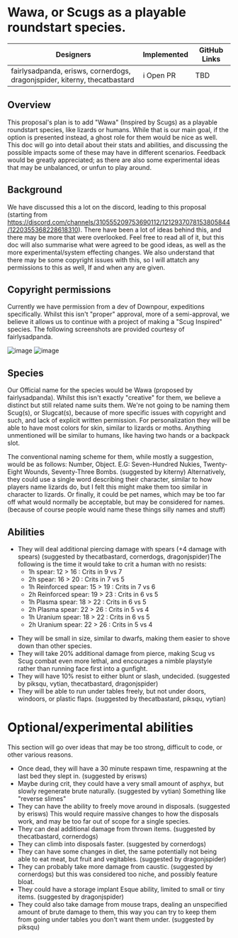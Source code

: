 # Wawa, or Scugs as a playable roundstart species.


| Designers | Implemented | GitHub Links |
|---|---|---|
| fairlysadpanda, erisws, cornerdogs, dragonjspider, kiterny, thecatbastard | :information_source: Open PR | TBD |


## Overview
This proposal's plan is to add "Wawa" (Inspired by Scugs) as a playable roundstart species, like lizards or humans. While that is our main goal, if the option is presented instead, a ghost role for them would be nice as well.
This doc will go into detail about their stats and abilities, and discussing the possible impacts some of these may have in different scenarios.
Feedback would be greatly appreciated; as there are also some experimental ideas that may be unbalanced, or unfun to play around.

## Background
We have discussed this a lot on the discord, leading to this proposal (starting from https://discord.com/channels/310555209753690112/1212937078153805844/1220355368228618310). There have been a lot of ideas behind this, and there may be more that were overlooked.
Feel free to read all of it, but this doc will also summarise what were agreed to be good ideas, as well as the more experimental/system effecting changes. We also understand that there may be some copyright issues with this, so I will attatch any permissions to this as well, If and when any are given.

## Copyright permissions
Currently we have permission from a dev of Downpour, expeditions specifically. Whilst this isn't "proper" approval, more of a semi-approval, we believe it allows us to continue with a project of making a "Scug Inspired" species. The following screenshots are provided courtesy of fairlysadpanda.

![image](https://github.com/Dragonjspider/Wawa-Player-Species-/assets/140023808/ae7437cf-f4d3-42c1-8798-b8ce24a2725f)
![image](https://github.com/Dragonjspider/Wawa-Player-Species-/assets/140023808/69d00309-faae-41e0-a6aa-9e2916052de3)



## Species
Our Official name for the species would be Wawa (proposed by fairlysadpanda). Whilst this isn't exactly "creative" for them, we believe a distinct but still related name suits them. We're not going to be naming them Scug(s), or Slugcat(s), because of more specific issues with copyright and such, and lack of explicit written permission.
For personalization they will be able to have most colors for skin, similar to lizards or moths.
Anything unmentioned will be similar to humans, like having two hands or a backpack slot.

The conventional naming scheme for them, while mostly a suggestion, would be as follows: Number, Object. E.G: Seven-Hundred Nukies, Twenty-Eight Wounds, Seventy-Three Bombs. (suggested by kiterny)
Alternatively, they could use a single word describing their character, similar to how players name lizards do, but I felt this might make them too similar in character to lizards. 
Or finally, it could be pet names, which may be too far off what would normally be acceptable, but may be considered for names. (because of course people would name these things silly names and stuff)

## Abilities
- They will deal additional piercing damage with spears (+4 damage with spears) (suggested by thecatbastard, cornerdogs, dragonjspider)The following is the time it would take to crit a human with no resists: 
  - 1h spear: 12 > 16 : Crits in 9 vs 7 
  - 2h spear: 16 > 20 : Crits in 7 vs 5 
  - 1h Reinforced spear: 15 > 19 : Crits in 7 vs 6
  - 2h Reinforced spear: 19 > 23 : Crits in 6 vs 5 
  - 1h Plasma spear: 18 > 22 : Crits in 6 vs 5
  - 2h Plasma spear: 22 > 26 : Crits in 5 vs 4 
  - 1h Uranium spear: 18 > 22 : Crits in 6 vs 5
  - 2h Uranium spear: 22 > 26 : Crits in 5 vs 4


* They will be small in size, similar to dwarfs, making them easier to shove down than other species.
* They will take 20% additional damage from pierce, making Scug vs Scug combat even more lethal, and encourages a nimble playstyle rather than running face first into a gunfight.
* They will have 10% resist to either blunt or slash, undecided. (suggested by piksqu, vytian, thecatbastard, dragonjspider)
* They will be able to run under tables freely, but not under doors, windoors, or plastic flaps. (suggested by thecatbastard, piksqu, vytian)


# Optional/experimental abilities
This section will go over ideas that may be too strong, difficult to code, or other various reasons.

* Once dead, they will have a 30 minute respawn time, respawning at the last bed they slept in. (suggested by erisws)
* Maybe during crit, they could have a very small amount of asphyx, but slowly regenerate brute naturally. (suggested by vytian) Something like "reverse slimes"
* They can have the ability to freely move around in disposals. (suggested by erisws) This would require massive changes to how the disposals work, and may be too far out of scope for a single species.
* They can deal additional damage from thrown items. (suggested by thecatbastard, cornerdogs)
* They can climb into disposals faster. (suggested by cornerdogs)
* They can have some changes in diet, the same potentially not being able to eat meat, but fruit and vegitables. (suggested by dragonjspider)
* They can probably take more damage from caustic. (suggested by cornerdogs) but this was considered too niche, and possibly feature bloat.
* They could have a storage implant Esque ability, limited to small or tiny items. (suggested by dragonjspider)
* They could also take damage from mouse traps, dealing an unspecified amount of brute damage to them, this way you can try to keep them from going under tables you don't want them under. (suggested by piksqu)
